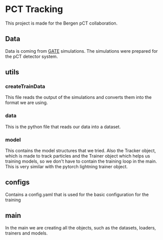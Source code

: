 # PCT Tracking
This project is made for the Bergen pCT collaboration.

## Data
Data is coming from [GATE](http://www.opengatecollaboration.org/) simulations. The simulations were prepared for the pCT detector system.

## utils
### createTrainData
This file reads the output of the simulations and converts them into the format we are using.

### data
This is the python file that reads our data into a dataset.

### model 
This contains the model structures that we tried. Also the Tracker object, which is made to track particles and the Trainer object which helps us training models, so we don't have to contain the training loop in the main. This is very similar with the pytorch lightning trainer object.

## configs
Contains a config.yaml that is used for the basic configuration for the training

## main
In the main we are creating all the objects, such as the datasets, loaders, trainers and models.
